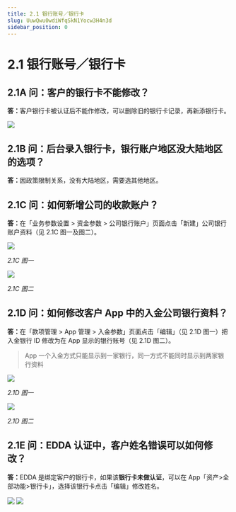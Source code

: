 ```yaml
---
title: 2.1 银行账号／银行卡
slug: UuwQwu0wdiWfqSkN1Yocw3H4n3d
sidebar_position: 0
---
```



# 2.1 银行账号／银行卡

## 2.1A 问：客户的银行卡不能修改？

<b>答：</b>客户银行卡被认证后不能作修改，可以删除旧的银行卡记录，再新添银行卡。

<img src="/assets/C43Kbc3P6oEy34xUrhEcorxwnXe.png" src-width="2498" src-height="1060" align="center"/>

## 2.1B 问：后台录入银行卡，银行账户地区没大陆地区的选项？

<b>答：</b>因政策限制关系，没有大陆地区，需要选其他地区。

## 2.1C 问：如何新增公司的收款账户？

<b>答：</b>在「业务参数设置 &gt; 资金参数 &gt; 公司银行账户」页面点击「新建」公司银行账户资料（见 2.1C 图一及图二）。

<img src="/assets/GHjHbWfbRompGoxi1VNc9NpEnGe.png" src-width="2392" src-height="1370" align="center"/>

<em>2.1C 图一</em>

<img src="/assets/VfvRbt4FBonc9hxdR4XcuAfknAc.png" src-width="2086" src-height="1608" align="center"/>

<em>2.1C 图二</em>


## 2.1D 问：如何修改客户 App 中的入金公司银行资料？

<b>答：</b>在「款项管理 &gt; App 管理 &gt; 入金参数」页面点击「编辑」（见 2.1D 图一）把入金银行 ID 修改为在 App 显示的银行账号（见 2.1D 图二）。

> App 一个入金方式只能显示到一家银行，同一方式不能同时显示到两家银行资料

<img src="/assets/Vc2QbPGc7oknlaxnRYgcacyVnkb.png" src-width="2510" src-height="884" align="center"/>

<em>2.1D 图一</em>

<img src="/assets/ODMMbjxDOo4bgXxkT1uc7tCfnkf.png" src-width="1914" src-height="1384" align="center"/>

<em>2.1D 图二</em>

## 2.1E 问：EDDA 认证中，客户姓名错误可以如何修改？

<b>答：</b>EDDA 是绑定客户的银行卡，如果该<b>银行卡未做认证</b>，可以在 App「资产&gt;全部功能&gt;银行卡」，选择该银行卡点击「编辑」修改姓名。

<img src="/assets/IVE0bXapMoQk5RxRxQ4cSD2Wnkh.png" src-width="722" src-height="1486" align="center"/>

<img src="/assets/CF1sbfINfogKvixqm2lcnJBjnWg.png" src-width="722" src-height="1528" align="center"/>

